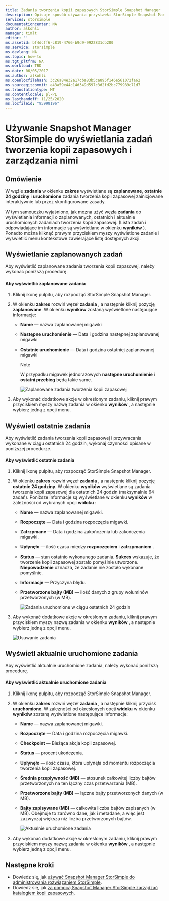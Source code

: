 ```yaml
---
title: Zadania tworzenia kopii zapasowych StorSimple Snapshot Manager | Microsoft Docs
description: Opisuje sposób używania przystawki StorSimple Snapshot Manager MMC do wyświetlania zaplanowanych, aktualnie uruchomionych i zakończonych zadań tworzenia kopii zapasowych oraz zarządzania nimi.
services: storsimple
documentationcenter: NA
author: alkohli
manager: timlt
editor: ''
ms.assetid: bf4dcff6-c819-4766-b9d9-9922831cb200
ms.service: storsimple
ms.devlang: NA
ms.topic: how-to
ms.tgt_pltfrm: NA
ms.workload: TBD
ms.date: 06/05/2017
ms.author: alkohli
ms.openlocfilehash: 3c26a84e32a17cba83b5ca895f146e561072fa62
ms.sourcegitcommit: a43a59e44c14d349d597c3d2fd2bc779989c71d7
ms.translationtype: MT
ms.contentlocale: pl-PL
ms.lasthandoff: 11/25/2020
ms.locfileid: "95998196"
---
```

# <a name="use-storsimple-snapshot-manager-to-view-and-manage-backup-jobs"></a>Używanie Snapshot Manager StorSimple do wyświetlania zadań tworzenia kopii zapasowych i zarządzania nimi

## <a name="overview"></a>Omówienie
W węźle **zadania** w okienku **zakres** wyświetlane są **zaplanowane**, **ostatnie 24 godziny** i **uruchomione** zadania tworzenia kopii zapasowej zainicjowane interaktywnie lub przez skonfigurowane zasady. 

W tym samouczku wyjaśniono, jak można użyć węzła **zadania** do wyświetlania informacji o zaplanowanych, ostatnich i aktualnie uruchomionych zadaniach tworzenia kopii zapasowej. (Lista zadań i odpowiadające im informacje są wyświetlane w okienku **wyników** ). Ponadto można kliknąć prawym przyciskiem myszy wyświetlone zadanie i wyświetlić menu kontekstowe zawierające listę dostępnych akcji.

## <a name="view-scheduled-jobs"></a>Wyświetlanie zaplanowanych zadań
Aby wyświetlić zaplanowane zadania tworzenia kopii zapasowej, należy wykonać poniższą procedurę.

#### <a name="to-view-scheduled-jobs"></a>Aby wyświetlić zaplanowane zadania
1. Kliknij ikonę pulpitu, aby rozpocząć StorSimple Snapshot Manager. 
2. W okienku **zakres** rozwiń węzeł **zadania** , a następnie kliknij pozycję **zaplanowane**. W okienku **wyników** zostaną wyświetlone następujące informacje:
   
   * **Name** — nazwa zaplanowanej migawki
   * **Następne uruchomienie** — Data i godzina następnej zaplanowanej migawki
   * **Ostatnie uruchomienie** — Data i godzina ostatniej zaplanowanej migawki
     
     > [!NOTE]
     > W przypadku migawek jednorazowych **następne uruchomienie** i **ostatni przebieg** będą takie same.
     
     ![Zaplanowane zadania tworzenia kopii zapasowej](./media/storsimple-snapshot-manager-manage-backup-jobs/HCS_SSM_Jobs_scheduled.png) 
3. Aby wykonać dodatkowe akcje w określonym zadaniu, kliknij prawym przyciskiem myszy nazwę zadania w okienku **wyników** , a następnie wybierz jedną z opcji menu.

## <a name="view-recent-jobs"></a>Wyświetl ostatnie zadania
Aby wyświetlić zadania tworzenia kopii zapasowej i przywracania wykonane w ciągu ostatnich 24 godzin, wykonaj czynności opisane w poniższej procedurze.

#### <a name="to-view-recent-jobs"></a>Aby wyświetlić ostatnie zadania
1. Kliknij ikonę pulpitu, aby rozpocząć StorSimple Snapshot Manager.
2. W okienku **zakres** rozwiń węzeł **zadania** , a następnie kliknij pozycję **ostatnie 24 godziny**. W okienku **wyników** wyświetlane są zadania tworzenia kopii zapasowej dla ostatnich 24 godzin (maksymalnie 64 zadań). Poniższe informacje są wyświetlane w okienku **wyników** w zależności od wybranych opcji **widoku** :
   
   * **Name** — nazwa zaplanowanej migawki.
   * **Rozpoczęte** — Data i godzina rozpoczęcia migawki.
   * **Zatrzymane** — Data i godzina zakończenia lub zakończenia migawki.
   * **Upłynęło** — ilość czasu między **rozpoczęciem** i **zatrzymaniem** .
   * **Status** — stan ostatnio wykonanego zadania. **Sukces** wskazuje, że tworzenie kopii zapasowej zostało pomyślnie utworzone. **Niepowodzenie** oznacza, że zadanie nie zostało wykonane pomyślnie.
   * **Informacje** — Przyczyna błędu.
   * **Przetworzone bajty (MB)** — ilość danych z grupy woluminów przetworzonych (w MB). 
     
     ![Zadania uruchomione w ciągu ostatnich 24 godzin](./media/storsimple-snapshot-manager-manage-backup-jobs/HCS_SSM_Jobs_Last_24_hours.png) 
3. Aby wykonać dodatkowe akcje w określonym zadaniu, kliknij prawym przyciskiem myszy nazwę zadania w okienku **wyników** , a następnie wybierz jedną z opcji menu.
   
    ![Usuwanie zadania](./media/storsimple-snapshot-manager-manage-backup-catalog/HCS_SSM_Delete_backup.png)

## <a name="view-currently-running-jobs"></a>Wyświetl aktualnie uruchomione zadania
Aby wyświetlić aktualnie uruchomione zadania, należy wykonać poniższą procedurę.

#### <a name="to-view-currently-running-jobs"></a>Aby wyświetlić aktualnie uruchomione zadania
1. Kliknij ikonę pulpitu, aby rozpocząć StorSimple Snapshot Manager.
2. W okienku **zakres** rozwiń węzeł **zadania** , a następnie kliknij przycisk **uruchomione**. W zależności od określonych opcji **widoku** w okienku **wyników** zostaną wyświetlone następujące informacje:
   
   * **Name** — nazwa zaplanowanej migawki.
   * **Rozpoczęte** — Data i godzina rozpoczęcia migawki.
   * **Checkpoint** — Bieżąca akcja kopii zapasowej.
   * **Status** — procent ukończenia.
   * **Upłynęło** — ilość czasu, która upłynęła od momentu rozpoczęcia tworzenia kopii zapasowej. 
   * **Średnia przepływność (MB)** — stosunek całkowitej liczby bajtów przetworzonych na ten łączny czas przetwarzania (MB).
   * **Przetworzone bajty (MB)** — łączne bajty przetworzonych danych (w MB).
   * **Bajty zapisywane (MB)** — całkowita liczba bajtów zapisanych (w MB). Obejmuje to zarówno dane, jak i metadane, a więc jest zazwyczaj większa niż liczba przetworzonych bajtów.
     
     ![Aktualnie uruchomione zadania](./media/storsimple-snapshot-manager-manage-backup-jobs/HCS_SSM_Jobs_running.png)
3. Aby wykonać dodatkowe akcje w określonym zadaniu, kliknij prawym przyciskiem myszy nazwę zadania w okienku **wyników** , a następnie wybierz jedną z opcji menu.

## <a name="next-steps"></a>Następne kroki
* Dowiedz się, jak [używać Snapshot Manager StorSimple do administrowania rozwiązaniem StorSimple](storsimple-snapshot-manager-admin.md).
* Dowiedz się, jak [za pomocą Snapshot Manager StorSimple zarządzać katalogiem kopii zapasowych](storsimple-snapshot-manager-manage-backup-catalog.md).

